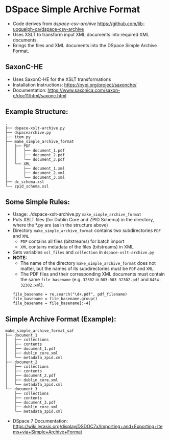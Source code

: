 DSpace Simple Archive Format
====================
* Code derives from _dspace-csv-archive_ https://github.com/lib-uoguelph-ca/dspace-csv-archive
* Uses XSLT to transform input XML documents into required XML documents.
* Brings the files and XML documents into the DSpace Simple Archive Format.

SaxonC-HE
-------------------
* Uses SaxonC-HE for the XSLT transformations
* Installation Instructions: https://pypi.org/project/saxonche/
* Documentation: https://www.saxonica.com/saxon-c/doc11/html/saxonc.html

Example Structure: 
-----------
```
.
├── dspace-xslt-archive.py
├── dspacearchive.py
├── item.py
├── make_simple_archive_format
│   ├── PDF
│   │   ├── document_1.pdf
│   │   ├── document_2.pdf
│   │   └── document_3.pdf
│   └── XML
│       ├── document_1.xml
│       ├── document_2.xml
│       └── document_3.xml
├── dc_schema.xsl
└── zpid_schema.xsl
```

Some Simple Rules:
---------------------
* Usage: ./dspace-xslt-archive.py `make_simple_archive_format`
* Puts XSLT files (for Dublin Core and ZPID Schema) in the directory, where the *.py are (as in the structure above)
* Directory `make_simple_archive_format` contains two subdirectories `PDF` and `XML`
	* `PDF` contains all files (bitstreams) for batch import
	* `XML` contains metadata of the files (bitstreams) in XML
* Sets variables `xsl_files` and `collection` in `dspace-xslt-archive.py`
* **NOTE:**
	* The name of the directory `make_simple_archive_format` does not matter, but the names of its subdirectories must be `PDF` and `XML`.
	* The PDF files and their corresponding XML documents must contain the same `file_basename` (e.g. `32302` in `003-003 32302.pdf` and `8454-32302.xml`).
    ```
    file_basename = re.search("\d+.pdf", pdf_filename)
    file_basename = file_basename.group()
    file_basename = file_basename[:-4]
    ```


Simple Archive Format (Example): 
-----------
```
make_simple_archive_format_saf
├── document_1
│   ├── collections
│   ├── contents
│   ├── document_1.pdf
│   ├── dublin_core.xml
│   └── metadata_zpid.xml
├── document_2
│   ├── collections
│   ├── contents
│   ├── document_2.pdf
│   ├── dublin_core.xml
│   └── metadata_zpid.xml
└── document_3
    ├── collections
    ├── contents
    ├── document_3.pdf
    ├── dublin_core.xml
    └── metadata_zpid.xml
```
* DSpace 7 Documentation: https://wiki.lyrasis.org/display/DSDOC7x/Importing+and+Exporting+Items+via+Simple+Archive+Format

     